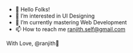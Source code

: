 - 👋 Hello Folks!
- 💞 I’m interested in UI Designing
- 🌱 I’m currently mastering Web Development
- 📫 How to reach me ranjith.self@gmail.com

With Love,
@ranjith💞
